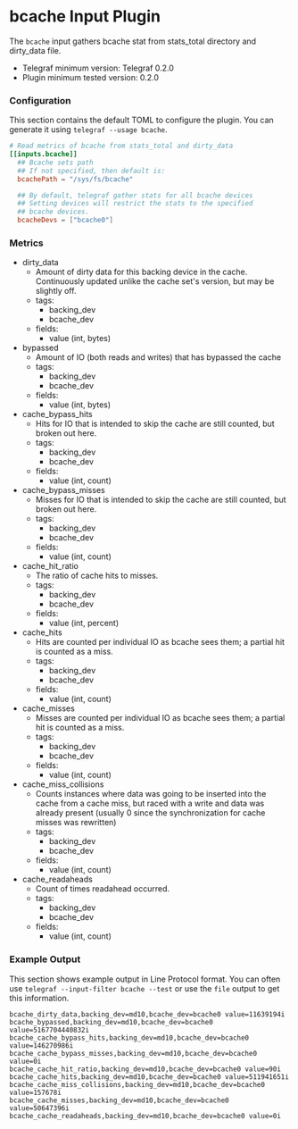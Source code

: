 # bcache Input Plugin

The `bcache` input gathers bcache stat from stats_total directory and dirty_data file.

- Telegraf minimum version: Telegraf 0.2.0
- Plugin minimum tested version: 0.2.0

### Configuration

This section contains the default TOML to configure the plugin.  You can
generate it using `telegraf --usage bcache`.

```toml
# Read metrics of bcache from stats_total and dirty_data
[[inputs.bcache]]
  ## Bcache sets path
  ## If not specified, then default is:
  bcachePath = "/sys/fs/bcache"

  ## By default, telegraf gather stats for all bcache devices
  ## Setting devices will restrict the stats to the specified
  ## bcache devices.
  bcacheDevs = ["bcache0"]
```

### Metrics


- dirty_data
  - Amount of dirty data for this backing device in the cache. Continuously updated unlike the cache set's version, but may be slightly off.
  - tags:
    - backing_dev
    - bcache_dev
  - fields:
    - value (int, bytes)
- bypassed
  - Amount of IO (both reads and writes) that has bypassed the cache
  - tags:
    - backing_dev
    - bcache_dev
  - fields:
    - value (int, bytes)
- cache_bypass_hits
  - Hits for IO that is intended to skip the cache are still counted, but broken out here.
  - tags:
    - backing_dev
    - bcache_dev
  - fields:
    - value (int, count)
- cache_bypass_misses
  - Misses for IO that is intended to skip the cache are still counted, but broken out here.
  - tags:
    - backing_dev
    - bcache_dev
  - fields:
    - value (int, count)
- cache_hit_ratio
  - The ratio of cache hits to misses.
  - tags:
    - backing_dev
    - bcache_dev
  - fields:
    - value (int, percent)
- cache_hits
  - Hits are counted per individual IO as bcache sees them; a partial hit is counted as a miss.
  - tags:
    - backing_dev
    - bcache_dev
  - fields:
    - value (int, count)
- cache_misses
  - Misses are counted per individual IO as bcache sees them; a partial hit is counted as a miss.
  - tags:
    - backing_dev
    - bcache_dev
  - fields:
    - value (int, count)
- cache_miss_collisions
  - Counts instances where data was going to be inserted into the cache from a cache miss, but raced with a write and data was already present (usually 0 since the synchronization for cache misses was rewritten)
  - tags:
    - backing_dev
    - bcache_dev
  - fields:
    - value (int, count)
- cache_readaheads
  - Count of times readahead occurred.
  - tags:
    - backing_dev
    - bcache_dev
  - fields:
    - value (int, count)
    

### Example Output

This section shows example output in Line Protocol format.  You can often use
`telegraf --input-filter bcache --test` or use the `file` output to get
this information.

```
bcache_dirty_data,backing_dev=md10,bcache_dev=bcache0 value=11639194i
bcache_bypassed,backing_dev=md10,bcache_dev=bcache0 value=5167704440832i
bcache_cache_bypass_hits,backing_dev=md10,bcache_dev=bcache0 value=146270986i
bcache_cache_bypass_misses,backing_dev=md10,bcache_dev=bcache0 value=0i
bcache_cache_hit_ratio,backing_dev=md10,bcache_dev=bcache0 value=90i
bcache_cache_hits,backing_dev=md10,bcache_dev=bcache0 value=511941651i
bcache_cache_miss_collisions,backing_dev=md10,bcache_dev=bcache0 value=157678i
bcache_cache_misses,backing_dev=md10,bcache_dev=bcache0 value=50647396i
bcache_cache_readaheads,backing_dev=md10,bcache_dev=bcache0 value=0i
```
